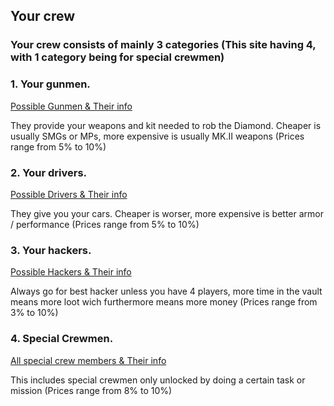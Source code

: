 ## Your crew

### Your crew consists of mainly 3 categories (This site having 4, with 1 category being for special crewmen)

### 1. Your gunmen.

[Possible Gunmen & Their info](reddey.github.io/dchelp/crew/gunman)

They provide your weapons and kit needed to rob the Diamond. Cheaper is usually SMGs or MPs, more expensive is usually MK.II weapons (Prices range from 5% to 10%)

### 2. Your drivers.

[Possible Drivers & Their info](reddey.github.io/dchelp/crew/driver)

They give you your cars. Cheaper is worser, more expensive is better armor / performance (Prices range from 5% to 10%)

### 3. Your hackers.

[Possible Hackers & Their info](reddey.github.io/dchelp/crew/hacker)

Always go for best hacker unless you have 4 players, more time in the vault means more loot wich furthermore means more money (Prices range from 3% to 10%)

### 4. Special Crewmen.

[All special crew members & Their info](reddey.github.io/dchelp/crew/special)

This includes special crewmen only unlocked by doing a certain task or mission (Prices range from 8% to 10%)
